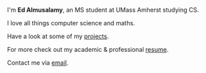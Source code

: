 ---
---

I'm **Ed Almusalamy**, an MS student at UMass Amherst studying CS.

I love all things computer science and maths.

Have a look at some of my [projects].

For more check out my academic & professional [resume].

Contact me via [email].



[projects]: /projects
[resume]: resume/myResume.pdf
[email]: mailto:edalmusalamy@gmail.com